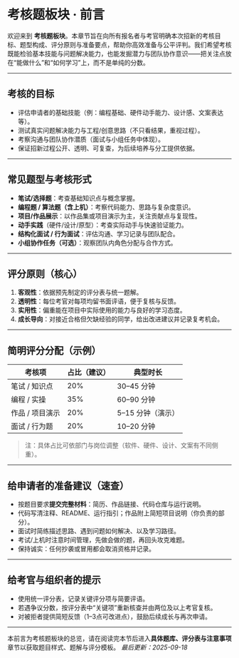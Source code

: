 # 考核题板块 · 前言

欢迎来到 **考核题板块**。本章节旨在向所有报名者与考官明确本次招新的考核目标、题型构成、评分原则与准备要点，帮助你高效准备与公平评判。我们希望考核既能检验基本技能与问题解决能力，也能发掘潜力与团队协作意识——把关注点放在“能做什么”和“如何学习”上，而不是单纯的分数。

------

## 考核的目标

- 评估申请者的基础技能（例：编程基础、硬件动手能力、设计感、文案表达等）。
- 测试真实问题解决能力与工程/创意思路（不只看结果，重视过程）。
- 考察沟通与团队协作潜质（面试与小组任务中体现）。
- 保证招新过程公开、透明、可复查，为后续培养与分工提供依据。

------

## 常见题型与考核形式

- **笔试/选择题**：考查基础知识点与概念掌握。
- **编程题 / 算法题（含上机）**：考察代码能力、思路与复杂度意识。
- **项目/作品展示**：以作品集或项目演示为主，关注贡献点与复现性。
- **动手实践**（硬件/设计/原型）：考查实际动手与快速验证能力。
- **结构化面试 / 行为面试**：评估沟通、学习记录与团队配合。
- **小组协作任务（可选）**：观察团队内角色分配与合作方式。

------

## 评分原则（核心）

1. **客观性**：依据预先制定的评分表与统一题解。
2. **透明性**：每位考官对每项均留书面评语，便于复核与反馈。
3. **实用性**：偏重能在项目中实际使用的能力与良好的学习态度。
4. **成长导向**：对接近合格但欠缺经验的同学，给出改进建议并记录复考机会。

------

## 简明评分分配（示例）

| 考核项          | 占比（建议） | 典型时长          |
| --------------- | ------------ | ----------------- |
| 笔试 / 知识点   | 20%          | 30–45 分钟        |
| 编程 / 实操     | 35%          | 60–90 分钟        |
| 作品 / 项目演示 | 20%          | 5–15 分钟（演示） |
| 面试 / 行为题   | 20%          | 10–20 分钟        |

> 注：具体占比可依部门与岗位调整（软件、硬件、设计、文案有不同侧重）。

------

## 给申请者的准备建议（速查）

- 按题目要求**提交完整材料**：简历、作品链接、代码仓库与运行说明。
- 代码写清注释、README、运行指引；作品附上简短项目说明（你负责的部分）。
- 面试时简练描述思路、遇到问题如何解决、以及学习路径。
- 考试/上机时注意时间管理，先做会做的题，再回头攻克难题。
- 保持诚实：任何抄袭或冒用都会取消资格并记录。

------

## 给考官与组织者的提示

- 使用统一评分表，记录关键评分项与简要评语。
- 若遇争议分数，按评分表中“关键项”重新核查并由两位及以上考官复核。
- 对被拒者提供简短反馈（1–3点可改进点），鼓励后续成长与再次申请。

------

本前言为考核题板块的总览，请在阅读完本节后进入**具体题库、评分表与注意事项**章节以获取题目样式、题解与评分模板。
 *最后更新：2025-09-18*